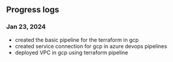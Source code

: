 ## Progress logs

### Jan 23, 2024
- created the basic pipeline for the  terraform in gcp
- created service connection for gcp in azure devops pipelines
- deployed VPC in gcp using terraform pipeline